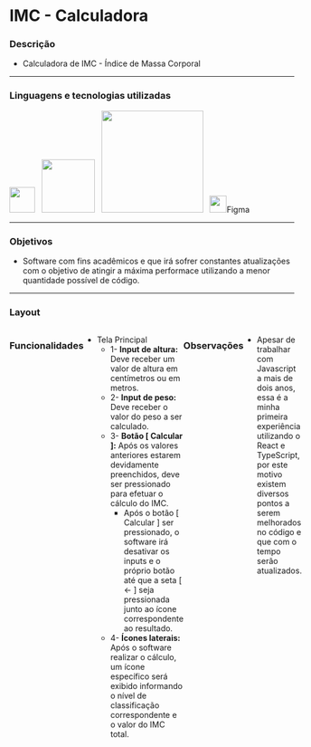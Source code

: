 # IMC - Calculadora

### Descrição
+ Calculadora de IMC - Índice de Massa Corporal

---

### Linguagens e tecnologias utilizadas
<image src="https://user-images.githubusercontent.com/69020289/221385203-d021a807-b391-42fc-8891-09a8dfa9fce4.png" width = "45px">_&nbsp;&nbsp;_ <image src="https://user-images.githubusercontent.com/69020289/221385115-ebebd127-42be-41c6-b8d1-fd28b2463dcc.png" width = "94px" >_&nbsp;&nbsp;_ <image src="https://user-images.githubusercontent.com/69020289/221385242-aae9e7e5-25a4-4842-aed7-c405cc54b3d3.png" width = "180px">_&nbsp;&nbsp;_ <image src="https://user-images.githubusercontent.com/69020289/221386907-c7afca3b-8a49-4040-a556-39348668bcbb.png" width = "30px">Figma 

 
---

### Objetivos 
+ Software com fins acadêmicos e que irá sofrer constantes atualizações com o objetivo de atingir a máxima performace utilizando a menor quantidade possível de código.
 
 ---
 
### Layout
<div style="display: flex;">

|            Mobile Layout           |            Tablet Layout           |            Desktop Layout          |
| ---------------------------------- | ---------------------------------- | ---------------------------------- |
| <image src="https://user-images.githubusercontent.com/69020289/221445361-b9ff7de3-9cb2-4090-9f73-34daf07fbfc5.png"> | <image src="https://user-images.githubusercontent.com/69020289/221445389-e2a23a1f-c136-4580-bd05-51ec8a6bae7a.png" width="360px"> | <image src="https://user-images.githubusercontent.com/69020289/221445276-c4c3928b-8275-450c-81f7-17104a522ff9.png" width="970px">
| <image src="https://user-images.githubusercontent.com/69020289/221445364-0d9f43f9-ff6f-4e27-9708-716a61d41423.png"> | <image src="https://user-images.githubusercontent.com/69020289/221445393-407a995b-1986-455f-8591-26d4107b6269.png" width="334px"> | <image src="https://user-images.githubusercontent.com/69020289/221445312-a5fad413-fb3a-4c97-94ff-a9957a52ed0b.png" width="970px">

---

### Funcionalidades
  
 + Tela Principal
    + 1- <strong>Input de altura:</strong> Deve receber um valor de altura em centímetros ou em metros.
    + 2- <strong>Input de peso:</strong> Deve receber o valor do peso a ser calculado.
    + 3- <strong>Botão [ Calcular ]:</strong> Após os valores anteriores estarem devidamente preenchidos, deve ser pressionado para efetuar o cálculo do IMC.
       + Após o botão [ Calcular ] ser pressionado, o software irá desativar os inputs e o próprio botão até que a seta [ <- ] seja pressionada junto ao ícone correspondente ao resultado.
    + 4- <strong>Ícones laterais:</strong> Após o software realizar o cálculo, um ícone específico será exibido informando o nível de classificação correspondente e o valor do IMC total.
    
  
---
### Observações
+ Apesar de trabalhar com Javascript a mais de dois anos, essa é a minha primeira experiência utilizando o React e TypeScript, por este motivo existem diversos pontos a serem melhorados no código e que com o tempo serão atualizados.
 

